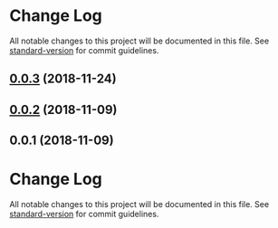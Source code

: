 # Change Log

All notable changes to this project will be documented in this file. See [standard-version](https://github.com/conventional-changelog/standard-version) for commit guidelines.

<a name="0.0.3"></a>
## [0.0.3](https://github.com/web-west/nuxt-vk-rtrg/compare/v0.0.2...v0.0.3) (2018-11-24)



<a name="0.0.2"></a>
## [0.0.2](https://github.com/web-west/nuxt-vk-rtrg/compare/v0.0.1...v0.0.2) (2018-11-09)



<a name="0.0.1"></a>
## 0.0.1 (2018-11-09)



# Change Log

All notable changes to this project will be documented in this file. See [standard-version](https://github.com/conventional-changelog/standard-version) for commit guidelines.
